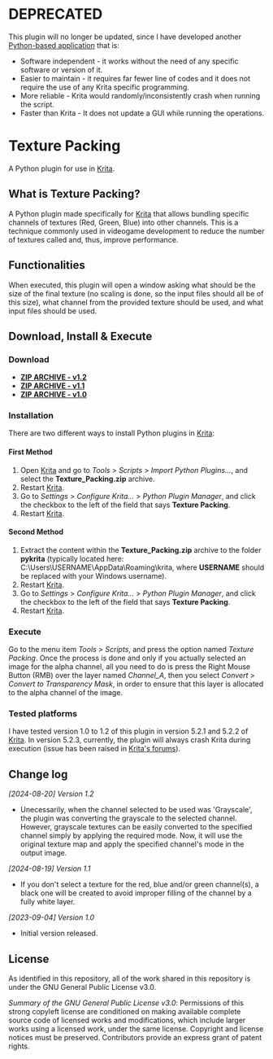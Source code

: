 # DEPRECATED
This plugin will no longer be updated, since I have developed another [Python-based application](https://github.com/esuriddick/Programming/tree/83786b57af18b05ba9324aa5abfc625ff3fa0462/Python/Texture_Packing) that is:
- Software independent - it works without the need of any specific software or version of it.
- Easier to maintain - it requires far fewer line of codes and it does not require the use of any Krita specific programming.
- More reliable - Krita would randomly/inconsistently crash when running the script.
- Faster than Krita - It does not update a GUI while running the operations.

# Texture Packing
A Python plugin for use in [Krita](https://krita.org).

## What is Texture Packing?
A Python plugin made specifically for [Krita](https://krita.org) that allows bundling specific channels of textures (Red, Green, Blue) into other channels. This is a technique commonly used in videogame development to reduce the number of textures called and, thus, improve performance.

## Functionalities
When executed, this plugin will open a window asking what should be the size of the final texture (no scaling is done, so the input files should all be of this size), what channel from the provided texture should be used, and what input files should be used.

## Download, Install & Execute
### Download
+ **[ZIP ARCHIVE - v1.2](https://github.com/esuriddick/Programming/raw/main/Python/Krita/Texture_Packing/Downloads/Texture_Packing_v1.2.zip)**
+ **[ZIP ARCHIVE - v1.1](https://github.com/esuriddick/Programming/raw/main/Python/Krita/Texture_Packing/Downloads/Texture_Packing_v1.1.zip)**
+ **[ZIP ARCHIVE - v1.0](https://github.com/esuriddick/Programming/raw/main/Python/Krita/Texture_Packing/Downloads/Texture_Packing_v1.0.zip)**

### Installation
There are two different ways to install Python plugins in [Krita](https://krita.org):
#### First Method
1. Open [Krita](https://krita.org) and go to _Tools_ > _Scripts_ > _Import Python Plugins..._, and select the **Texture_Packing.zip** archive.
2. Restart [Krita](https://krita.org).
3. Go to _Settings_ > _Configure Krita..._ > _Python Plugin Manager_, and click the checkbox to the left of the field that says **Texture Packing**.
4. Restart [Krita](https://krita.org).

#### Second Method
1. Extract the content within the **Texture_Packing.zip** archive to the folder **pykrita** (typically located here: C:\Users\USERNAME\AppData\Roaming\krita, where **USERNAME** should be replaced with your Windows username).
2. Restart [Krita](https://krita.org).
3. Go to _Settings_ > _Configure Krita..._ > _Python Plugin Manager_, and click the checkbox to the left of the field that says **Texture Packing**.
4. Restart [Krita](https://krita.org).

### Execute
Go to the menu item _Tools_ > _Scripts_, and press the option named _Texture Packing_. Once the process is done and only if you actually selected an image for the alpha channel, all you need to do is press the Right Mouse Button (RMB) over the layer named _Channel_A_, then you select _Convert_ > _Convert to Transparency Mask_, in order to ensure that this layer is allocated to the alpha channel of the image.

### Tested platforms
I have tested version 1.0 to 1.2 of this plugin in version 5.2.1 and 5.2.2 of [Krita](https://krita.org). In version 5.2.3, currently, the plugin will always crash Krita during execution (issue has been raised in [Krita's forums](https://krita-artists.org/t/running-python-script-will-always-crash-krita-5-2-3/99758)).

## Change log
_[2024-08-20] Version 1.2_
- Unecessarily, when the channel selected to be used was 'Grayscale', the plugin was converting the grayscale to the selected channel. However, grayscale textures can be easily converted to the specified channel simply by applying the required mode. Now, it will use the original texture map and apply the specified channel's mode in the output image.

_[2024-08-19] Version 1.1_
- If you don't select a texture for the red, blue and/or green channel(s), a black one will be created to avoid improper filling of the channel by a fully white layer.

_[2023-09-04] Version 1.0_
- Initial version released.

## License
As identified in this repository, all of the work shared in this repository is under the GNU General Public License v3.0.

_Summary of the GNU General Public License v3.0_: Permissions of this strong copyleft license are conditioned on making available complete source code of licensed works and modifications, which include larger works using a licensed work, under the same license. Copyright and license notices must be preserved. Contributors provide an express grant of patent rights.
